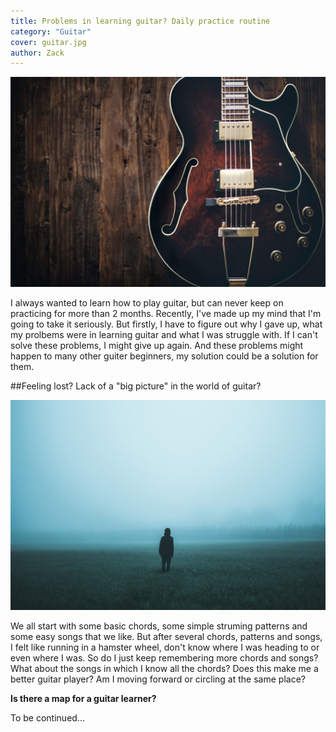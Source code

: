 ```yaml
---
title: Problems in learning guitar? Daily practice routine
category: "Guitar"
cover: guitar.jpg
author: Zack
---
```


![Guitar Practice](guitar.jpg)

I always wanted to learn how to play guitar, but can never keep on practicing for more than 2 months. Recently, I've made up my mind that I'm going to take it seriously. But firstly, I have to figure out why I gave up, what my prolbems were in learning guitar and what I was struggle with. If I can't solve these problems, I might give up again. And these problems might happen to many other guiter beginners, my solution could be a solution for them.

##Feeling lost? Lack of a "big picture" in the world of guitar?

![Lost in guitar world](lost-in-guitar-world.jpg)

We all start with some basic chords, some simple struming patterns and some easy songs that we like. But after several chords, patterns and songs, I felt like running in a hamster wheel, don't know where I was heading to or even where I was. So do I just keep remembering more chords and songs? What about the songs in which I know all the chords? Does this make me a better guitar player?  Am I moving forward or circling at the same place?

**Is there a map for a guitar learner?**

To be continued...

